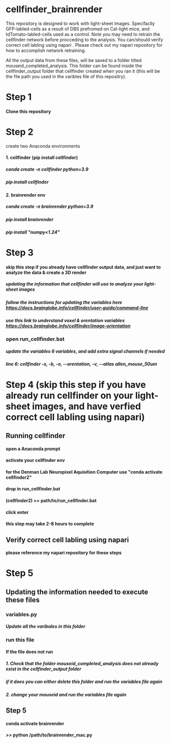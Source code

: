 # cellfinder_brainrender
This repository is designed to work with light-sheet images. 
Specifaclly GFP-labled-cells as a result of DBS prefromed on Cal-light mice, and tdTomato-labled-cells used as a control.
Note you may need to retrain the cellfinder network before procceding to the analysis.
You can/should verify correct cell labling using napari .
Please check out my napari repository for how to accomplish network retraining.

All the output data from these files, will be saved to a folder titled mouseid_completed_analysis. This folder can be found inside the cellfinder_output folder that cellfinder created when you ran it (this will be the file path you used in the varibles file of this repositry).


# Step 1
#### Clone this repository 

# Step 2
create two Anaconda environments 
#### 1. cellfinder (pip install cellfinder)
##### conda create -n cellfinder python=3.9
##### pip install cellfinder
#### 2. brainrender env
##### conda create -n brainrender python=3.9
##### pip install brainrender
##### pip install "numpy<1.24"



# Step 3
#### skip this step if you already have cellfinder output data, and just want to analyze the data & create a 3D render
##### updating the information that cellfinder will use to analyze your light-sheet images
##### follow the instructions for updating the variables here https://docs.brainglobe.info/cellfinder/user-guide/command-line
##### use this link to understand voxel & orentation variables https://docs.brainglobe.info/cellfinder/image-orientation
### open run_cellfinder.bat
##### update the variables 6 variables, and add extra signal channels if needed
##### line 6: cellfinder -s, -b, -o, --orentation, -v, --atlas allen_mouse_50um


# Step 4 (skip this step if you have already run cellfinder on your light-sheet images, and have verfied correct cell labling using napari)
## Running cellfinder
#### open a Anaconda prompt
#### activate your cellfinder env
#### for the Denman Lab Neuropixel Aquisition Computer use "conda activate cellfinder2"
#### drop in run_cellfinder.bat
#### (cellfinder2) >> path/to/run_cellfinder.bat
#### click enter
#### this step may take 2-8 hours to complete
## Verify correct cell labling using napari 
#### please reference my napari repository for these steps 


# Step 5
## Updating the information needed to execute these files 
### variables.py
##### Update all the varibales in this folder
### run this file
#### If the file does not run 
##### 1. Check that the folder mouseid_completed_analysis does not already exist in the cellfinder_output folder
##### if it does you can either delete this folder and run the variables file again 
##### 2. change your mouseid and run the variables file again


## Step 5
#### conda activate brainrender
#### >> python /path/to/brainrender_mac.py
